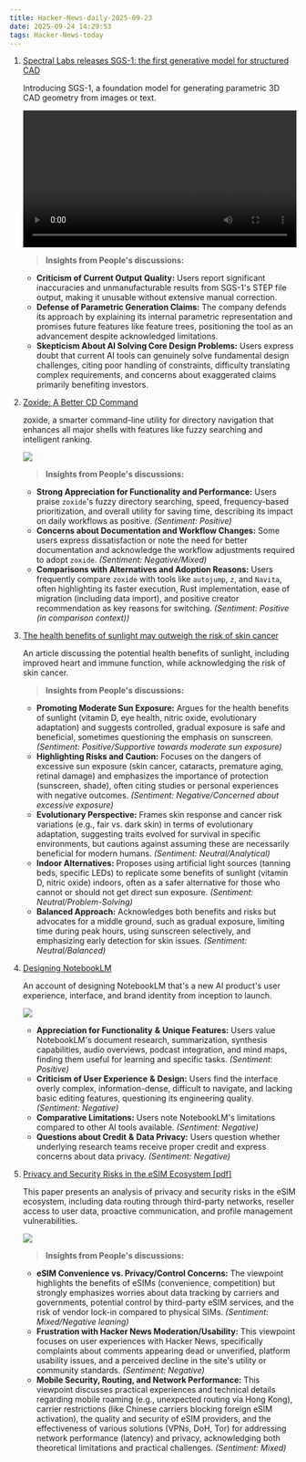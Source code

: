 ```yaml
---
title: Hacker-News-daily-2025-09-23
date: 2025-09-24 14:29:53
tags: Hacker-News-today
---
```

1. [Spectral Labs releases SGS-1: the first generative model for structured CAD](https://www.spectrallabs.ai/research/SGS-1)

    Introducing SGS-1, a foundation model for generating parametric 3D CAD geometry from images or text.

    <div>
    <video width="100%" controls>
      <source src="https://assets.tina.io/3ed7091b-a724-4036-9357-00823b218575/SGS-1%20Text%20Demo%20(09.14.25)%20v1%204K.mp4" type="video/mp4">
    </video>
    </div>

    > **Insights from People's discussions:**
    >

    - **Criticism of Current Output Quality:**  Users report significant inaccuracies and unmanufacturable results from SGS-1's STEP file output, making it unusable without extensive manual correction.
    - **Defense of Parametric Generation Claims:**  The company defends its approach by explaining its internal parametric representation and promises future features like feature trees, positioning the tool as an advancement despite acknowledged limitations.
    - **Skepticism About AI Solving Core Design Problems:**  Users express doubt that current AI tools can genuinely solve fundamental design challenges, citing poor handling of constraints, difficulty translating complex requirements, and concerns about exaggerated claims primarily benefiting investors.
2. [Zoxide: A Better CD Command](https://github.com/ajeetdsouza/zoxide)

    zoxide, a smarter command-line utility for directory navigation that enhances all major shells with features like fuzzy searching and intelligent ranking.

    ![](https://github.com/ajeetdsouza/zoxide/raw/main/contrib/tutorial.webp)

    > **Insights from People's discussions:**
    >

    - **Strong Appreciation for Functionality and Performance:**  Users praise `zoxide`'s fuzzy directory searching, speed, frequency-based prioritization, and overall utility for saving time, describing its impact on daily workflows as positive.  *(Sentiment: Positive)*
    - **Concerns about Documentation and Workflow Changes:**  Some users express dissatisfaction or note the need for better documentation and acknowledge the workflow adjustments required to adopt `zoxide`.  *(Sentiment: Negative/Mixed)*
    - **Comparisons with Alternatives and Adoption Reasons:**  Users frequently compare `zoxide` with tools like `autojump`, `z`, and `Navita`, often highlighting its faster execution, Rust implementation, ease of migration (including data import), and positive creator recommendation as key reasons for switching.  *(Sentiment: Positive (in comparison context))*

3. [The health benefits of sunlight may outweigh the risk of skin cancer](https://www.economist.com/science-and-technology/2025/09/17/the-health-benefits-of-sunlight-may-outweigh-the-risk-of-skin-cancer)

    An article discussing the potential health benefits of sunlight, including improved heart and immune function, while acknowledging the risk of skin cancer.

    > **Insights from People's discussions:**
    >

    - **Promoting Moderate Sun Exposure:**  Argues for the health benefits of sunlight (vitamin D, eye health, nitric oxide, evolutionary adaptation) and suggests controlled, gradual exposure is safe and beneficial, sometimes questioning the emphasis on sunscreen.  *(Sentiment: Positive/Supportive towards moderate sun exposure)*
    - **Highlighting Risks and Caution:**  Focuses on the dangers of excessive sun exposure (skin cancer, cataracts, premature aging, retinal damage) and emphasizes the importance of protection (sunscreen, shade), often citing studies or personal experiences with negative outcomes.  *(Sentiment: Negative/Concerned about excessive exposure)*
    - **Evolutionary Perspective:**  Frames skin response and cancer risk variations (e.g., fair vs. dark skin) in terms of evolutionary adaptation, suggesting traits evolved for survival in specific environments, but cautions against assuming these are necessarily beneficial for modern humans.  *(Sentiment: Neutral/Analytical)*
    - **Indoor Alternatives:**  Proposes using artificial light sources (tanning beds, specific LEDs) to replicate some benefits of sunlight (vitamin D, nitric oxide) indoors, often as a safer alternative for those who cannot or should not get direct sun exposure.  *(Sentiment: Neutral/Problem-Solving)*
    - **Balanced Approach:**  Acknowledges both benefits and risks but advocates for a middle ground, such as gradual exposure, limiting time during peak hours, using sunscreen selectively, and emphasizing early detection for skin issues.  *(Sentiment: Neutral/Balanced)*

4. [Designing NotebookLM](https://jasonspielman.com/notebooklm)

    An account of designing NotebookLM that's a new AI product's user experience, interface, and brand identity from inception to launch.

    ![](https://jasonspielman.com/_assets/v11/e7fc1fc695b1d67fd8f6690482d11239c9608628.png?w=2048)

    - **Appreciation for Functionality**  **&amp;**  **Unique Features:**  Users value NotebookLM's document research, summarization, synthesis capabilities, audio overviews, podcast integration, and mind maps, finding them useful for learning and specific tasks.  *(Sentiment: Positive)*
    - **Criticism of User Experience**  **&amp;**  **Design:**  Users find the interface overly complex, information-dense, difficult to navigate, and lacking basic editing features, questioning its engineering quality.  *(Sentiment: Negative)*
    - **Comparative Limitations:**  Users note NotebookLM's limitations compared to other AI tools available.  *(Sentiment: Negative)*
    - **Questions about Credit**  **&amp;**  **Data Privacy:**  Users question whether underlying research teams receive proper credit and express concerns about data privacy.  *(Sentiment: Negative)*

5. [Privacy and Security Risks in the eSIM Ecosystem [pdf]](https://www.usenix.org/system/files/usenixsecurity25-motallebighomi.pdf)

    This paper presents an analysis of privacy and security risks in the eSIM ecosystem, including data routing through third-party networks, reseller access to user data, proactive communication, and profile management vulnerabilities.

    ![](https://orizonmobile.com/wp-content/uploads/2022/02/16-1024x683.jpg)

    > **Insights from People's discussions:**
    >

    - **eSIM Convenience vs. Privacy/Control Concerns:**  The viewpoint highlights the benefits of eSIMs (convenience, competition) but strongly emphasizes worries about data tracking by carriers and governments, potential control by third-party eSIM services, and the risk of vendor lock-in compared to physical SIMs.  *(Sentiment: Mixed/Negative leaning)*
    - **Frustration with Hacker News Moderation/Usability:**  This viewpoint focuses on user experiences with Hacker News, specifically complaints about comments appearing dead or unverified, platform usability issues, and a perceived decline in the site's utility or community standards.  *(Sentiment: Negative)*
    - **Mobile Security, Routing, and Network Performance:**  This viewpoint discusses practical experiences and technical details regarding mobile roaming (e.g., unexpected routing via Hong Kong), carrier restrictions (like Chinese carriers blocking foreign eSIM activation), the quality and security of eSIM providers, and the effectiveness of various solutions (VPNs, DoH, Tor) for addressing network performance (latency) and privacy, acknowledging both theoretical limitations and practical challenges.  *(Sentiment: Mixed)*